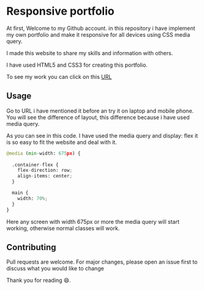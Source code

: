 # Responsive portfolio

At first, Welcome to my Github account.
in this repository i have implement my own portfolio and make it responsive for all devices using CSS media query.

I made this website to share my skills and information with others.

I have used HTML5 and CSS3 for creating this portfolio.

To see my work you can click on this [URL](https://ahmedsaleh10.github.io/Responsive-Portfolio/)

## Usage
Go to URL i have mentioned it before an try it on laptop and mobile phone.
You will see the difference of layout, this difference because i have used media query. 

As you can see in this code. I have used the media query and display: flex it is so easy to fit the website and deal with it. 

```python
@media (min-width: 675px) {
  
  .container-flex {
    flex-direction: row;
    align-items: center;
  }

  main {
    width: 70%;
  }
}
```
Here any screen with width 675px or more the media query will start working, otherwise normal classes will work.

## Contributing

Pull requests are welcome. For major changes, please open an issue first
to discuss what you would like to change 

Thank you for reading :smile:.
